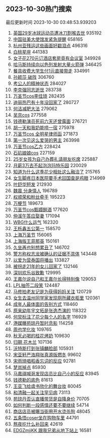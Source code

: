 ## 2023-10-30热门搜索 
最后更新时间 2023-10-30 03:48:53.939203 
1. [英国29岁冰球运动员遭冰刀割喉去世](https://s.weibo.com/weibo?q=%23%E8%8B%B1%E5%9B%BD29%E5%B2%81%E5%86%B0%E7%90%83%E8%BF%90%E5%8A%A8%E5%91%98%E9%81%AD%E5%86%B0%E5%88%80%E5%89%B2%E5%96%89%E5%8E%BB%E4%B8%96%23&t=31&band_rank=1&Refer=top) 935192
1. [中国驻美大使馆发紧急提醒](https://s.weibo.com/weibo?q=%23%E4%B8%AD%E5%9B%BD%E9%A9%BB%E7%BE%8E%E5%A4%A7%E4%BD%BF%E9%A6%86%E5%8F%91%E7%B4%A7%E6%80%A5%E6%8F%90%E9%86%92%23&t=31&band_rank=2&Refer=top) 658165
1. [杭州亚残运这些画面好戳泪点](https://s.weibo.com/weibo?q=%23%E6%9D%AD%E5%B7%9E%E4%BA%9A%E6%AE%8B%E8%BF%90%E8%BF%99%E4%BA%9B%E7%94%BB%E9%9D%A2%E5%A5%BD%E6%88%B3%E6%B3%AA%E7%82%B9%23&t=31&band_rank=3&Refer=top) 496316
1. [白桃星座](https://s.weibo.com/weibo?q=%E7%99%BD%E6%A1%83%E6%98%9F%E5%BA%A7&t=31&band_rank=4&Refer=top) 441383
1. [女子花270元订酒店套房竟有会议室](https://s.weibo.com/weibo?q=%23%E5%A5%B3%E5%AD%90%E8%8A%B1270%E5%85%83%E8%AE%A2%E9%85%92%E5%BA%97%E5%A5%97%E6%88%BF%E7%AB%9F%E6%9C%89%E4%BC%9A%E8%AE%AE%E5%AE%A4%23&t=31&band_rank=5&Refer=top) 349928
1. [哈马斯持续向以色列发射大量火箭弹](https://s.weibo.com/weibo?q=%23%E5%93%88%E9%A9%AC%E6%96%AF%E6%8C%81%E7%BB%AD%E5%90%91%E4%BB%A5%E8%89%B2%E5%88%97%E5%8F%91%E5%B0%84%E5%A4%A7%E9%87%8F%E7%81%AB%E7%AE%AD%E5%BC%B9%23&t=31&band_rank=6&Refer=top) 346425
1. [餐具收费大学生付1元直接带走](https://s.weibo.com/weibo?q=%23%E9%A4%90%E5%85%B7%E6%94%B6%E8%B4%B9%E5%A4%A7%E5%AD%A6%E7%94%9F%E4%BB%981%E5%85%83%E7%9B%B4%E6%8E%A5%E5%B8%A6%E8%B5%B0%23&t=31&band_rank=7&Refer=top) 334991
1. [孙颖莎 破阵](https://s.weibo.com/weibo?q=%E5%AD%99%E9%A2%96%E8%8E%8E%20%E7%A0%B4%E9%98%B5&t=31&band_rank=8&Refer=top) 306760
1. [考公人的精神状态](https://s.weibo.com/weibo?q=%E8%80%83%E5%85%AC%E4%BA%BA%E7%9A%84%E7%B2%BE%E7%A5%9E%E7%8A%B6%E6%80%81&t=31&band_rank=9&Refer=top) 284027
1. [李克强同志逝世](https://s.weibo.com/weibo?q=%23%E6%9D%8E%E5%85%8B%E5%BC%BA%E5%90%8C%E5%BF%97%E9%80%9D%E4%B8%96%23&t=31&band_rank=10&Refer=top) 283738
1. [万圣节cos李佳琦](https://s.weibo.com/weibo?q=%E4%B8%87%E5%9C%A3%E8%8A%82cos%E6%9D%8E%E4%BD%B3%E7%90%A6&t=31&band_rank=11&Refer=top) 282435
1. [迪丽热巴有十年没回家了](https://s.weibo.com/weibo?q=%23%E8%BF%AA%E4%B8%BD%E7%83%AD%E5%B7%B4%E6%9C%89%E5%8D%81%E5%B9%B4%E6%B2%A1%E5%9B%9E%E5%AE%B6%E4%BA%86%23&t=31&band_rank=12&Refer=top) 280727
1. [何洁减肥大法](https://s.weibo.com/weibo?q=%E4%BD%95%E6%B4%81%E5%87%8F%E8%82%A5%E5%A4%A7%E6%B3%95&t=31&band_rank=13&Refer=top) 279062
1. [吴京cos](https://s.weibo.com/weibo?q=%E5%90%B4%E4%BA%ACcos&t=31&band_rank=14&Refer=top) 277558
1. [钱德勒演员死前六天还曾露面](https://s.weibo.com/weibo?q=%23%E9%92%B1%E5%BE%B7%E5%8B%92%E6%BC%94%E5%91%98%E6%AD%BB%E5%89%8D%E5%85%AD%E5%A4%A9%E8%BF%98%E6%9B%BE%E9%9C%B2%E9%9D%A2%23&t=31&band_rank=15&Refer=top) 276721
1. [胡一天和我奶能唠一宿](https://s.weibo.com/weibo?q=%E8%83%A1%E4%B8%80%E5%A4%A9%E5%92%8C%E6%88%91%E5%A5%B6%E8%83%BD%E5%94%A0%E4%B8%80%E5%AE%BF&t=31&band_rank=16&Refer=top) 275978
1. [万圣节cos 全明星律师函](https://s.weibo.com/weibo?q=%E4%B8%87%E5%9C%A3%E8%8A%82cos%20%E5%85%A8%E6%98%8E%E6%98%9F%E5%BE%8B%E5%B8%88%E5%87%BD&t=31&band_rank=17&Refer=top) 271873
1. [第一次见这么爱哭的男主](https://s.weibo.com/weibo?q=%23%E7%AC%AC%E4%B8%80%E6%AC%A1%E8%A7%81%E8%BF%99%E4%B9%88%E7%88%B1%E5%93%AD%E7%9A%84%E7%94%B7%E4%B8%BB%23&t=31&band_rank=18&Refer=top) 263998
1. [万圣节cos乙方](https://s.weibo.com/weibo?q=%E4%B8%87%E5%9C%A3%E8%8A%82cos%E4%B9%99%E6%96%B9&t=31&band_rank=19&Refer=top) 228424
1. [石矶娘娘cos](https://s.weibo.com/weibo?q=%23%E7%9F%B3%E7%9F%B6%E5%A8%98%E5%A8%98cos%23&t=31&band_rank=20&Refer=top) 227159
1. [25岁女孩为自己办葬礼请朋友吃席](https://s.weibo.com/weibo?q=%2325%E5%B2%81%E5%A5%B3%E5%AD%A9%E4%B8%BA%E8%87%AA%E5%B7%B1%E5%8A%9E%E8%91%AC%E7%A4%BC%E8%AF%B7%E6%9C%8B%E5%8F%8B%E5%90%83%E5%B8%AD%23&t=31&band_rank=21&Refer=top) 225887
1. [月薪3万去不起泡泡玛特乐园](https://s.weibo.com/weibo?q=%23%E6%9C%88%E8%96%AA3%E4%B8%87%E5%8E%BB%E4%B8%8D%E8%B5%B7%E6%B3%A1%E6%B3%A1%E7%8E%9B%E7%89%B9%E4%B9%90%E5%9B%AD%23&t=31&band_rank=22&Refer=top) 220029
1. [知道为什么这季花少相处这么融洽了](https://s.weibo.com/weibo?q=%23%E7%9F%A5%E9%81%93%E4%B8%BA%E4%BB%80%E4%B9%88%E8%BF%99%E5%AD%A3%E8%8A%B1%E5%B0%91%E7%9B%B8%E5%A4%84%E8%BF%99%E4%B9%88%E8%9E%8D%E6%B4%BD%E4%BA%86%23&t=31&band_rank=25&Refer=top) 215765
1. [女生脚疼日本医院要手术回国查是鸡眼](https://s.weibo.com/weibo?q=%23%E5%A5%B3%E7%94%9F%E8%84%9A%E7%96%BC%E6%97%A5%E6%9C%AC%E5%8C%BB%E9%99%A2%E8%A6%81%E6%89%8B%E6%9C%AF%E5%9B%9E%E5%9B%BD%E6%9F%A5%E6%98%AF%E9%B8%A1%E7%9C%BC%23&t=31&band_rank=23&Refer=top) 214969
1. [叶舒华短发](https://s.weibo.com/weibo?q=%23%E5%8F%B6%E8%88%92%E5%8D%8E%E7%9F%AD%E5%8F%91%23&t=31&band_rank=24&Refer=top) 212930
1. [魏晨 分身情人](https://s.weibo.com/weibo?q=%E9%AD%8F%E6%99%A8%20%E5%88%86%E8%BA%AB%E6%83%85%E4%BA%BA&t=31&band_rank=26&Refer=top) 196789
1. [权顺荣和粉丝牵手](https://s.weibo.com/weibo?q=%23%E6%9D%83%E9%A1%BA%E8%8D%A3%E5%92%8C%E7%B2%89%E4%B8%9D%E7%89%B5%E6%89%8B%23&t=31&band_rank=27&Refer=top) 195223
1. [万梗节](https://s.weibo.com/weibo?q=%E4%B8%87%E6%A2%97%E8%8A%82&t=31&band_rank=38&Refer=top) 189673
1. [万圣节cos甄嬛醉酒](https://s.weibo.com/weibo?q=%23%E4%B8%87%E5%9C%A3%E8%8A%82cos%E7%94%84%E5%AC%9B%E9%86%89%E9%85%92%23&t=31&band_rank=28&Refer=top) 177620
1. [仲溪午答应娶妻](https://s.weibo.com/weibo?q=%23%E4%BB%B2%E6%BA%AA%E5%8D%88%E7%AD%94%E5%BA%94%E5%A8%B6%E5%A6%BB%23&t=31&band_rank=29&Refer=top) 171094
1. [WBG什么运气](https://s.weibo.com/weibo?q=WBG%E4%BB%80%E4%B9%88%E8%BF%90%E6%B0%94&t=31&band_rank=30&Refer=top) 162320
1. [王栎鑫五公第一](https://s.weibo.com/weibo?q=%23%E7%8E%8B%E6%A0%8E%E9%91%AB%E4%BA%94%E5%85%AC%E7%AC%AC%E4%B8%80%23&t=31&band_rank=31&Refer=top) 158570
1. [上海万圣节](https://s.weibo.com/weibo?q=%E4%B8%8A%E6%B5%B7%E4%B8%87%E5%9C%A3%E8%8A%82&t=31&band_rank=32&Refer=top) 156065
1. [上海版王菲那英](https://s.weibo.com/weibo?q=%E4%B8%8A%E6%B5%B7%E7%89%88%E7%8E%8B%E8%8F%B2%E9%82%A3%E8%8B%B1&t=31&band_rank=33&Refer=top) 150161
1. [久坐再也别想累丑了](https://s.weibo.com/weibo?q=%E4%B9%85%E5%9D%90%E5%86%8D%E4%B9%9F%E5%88%AB%E6%83%B3%E7%B4%AF%E4%B8%91%E4%BA%86&t=31&band_rank=34&Refer=top) 146702
1. [警方称权志龙被确认的证据不具体](https://s.weibo.com/weibo?q=%23%E8%AD%A6%E6%96%B9%E7%A7%B0%E6%9D%83%E5%BF%97%E9%BE%99%E8%A2%AB%E7%A1%AE%E8%AE%A4%E7%9A%84%E8%AF%81%E6%8D%AE%E4%B8%8D%E5%85%B7%E4%BD%93%23&t=31&band_rank=35&Refer=top) 143448
1. [以爱为营泰国将播出](https://s.weibo.com/weibo?q=%23%E4%BB%A5%E7%88%B1%E4%B8%BA%E8%90%A5%E6%B3%B0%E5%9B%BD%E5%B0%86%E6%92%AD%E5%87%BA%23&t=31&band_rank=32&Refer=top) 133827
1. [被拐走21年的女儿回家了](https://s.weibo.com/weibo?q=%23%E8%A2%AB%E6%8B%90%E8%B5%B021%E5%B9%B4%E7%9A%84%E5%A5%B3%E5%84%BF%E5%9B%9E%E5%AE%B6%E4%BA%86%23&t=31&band_rank=36&Refer=top) 132146
1. [深圳欢乐谷致歉](https://s.weibo.com/weibo?q=%23%E6%B7%B1%E5%9C%B3%E6%AC%A2%E4%B9%90%E8%B0%B7%E8%87%B4%E6%AD%89%23&t=31&band_rank=47&Refer=top) 129995
1. [王嘉尔说自己和王嘉尔长得特别像](https://s.weibo.com/weibo?q=%23%E7%8E%8B%E5%98%89%E5%B0%94%E8%AF%B4%E8%87%AA%E5%B7%B1%E5%92%8C%E7%8E%8B%E5%98%89%E5%B0%94%E9%95%BF%E5%BE%97%E7%89%B9%E5%88%AB%E5%83%8F%23&t=31&band_rank=37&Refer=top) 129053
1. [LPL抽签二段笑](https://s.weibo.com/weibo?q=%23LPL%E6%8A%BD%E7%AD%BE%E4%BA%8C%E6%AE%B5%E7%AC%91%23&t=31&band_rank=39&Refer=top) 124487
1. [马修拍老友记是为获得妈妈关注](https://s.weibo.com/weibo?q=%23%E9%A9%AC%E4%BF%AE%E6%8B%8D%E8%80%81%E5%8F%8B%E8%AE%B0%E6%98%AF%E4%B8%BA%E8%8E%B7%E5%BE%97%E5%A6%88%E5%A6%88%E5%85%B3%E6%B3%A8%23&t=31&band_rank=40&Refer=top) 120729
1. [女生去温州同学家发现厕所藏衣柜里](https://s.weibo.com/weibo?q=%23%E5%A5%B3%E7%94%9F%E5%8E%BB%E6%B8%A9%E5%B7%9E%E5%90%8C%E5%AD%A6%E5%AE%B6%E5%8F%91%E7%8E%B0%E5%8E%95%E6%89%80%E8%97%8F%E8%A1%A3%E6%9F%9C%E9%87%8C%23&t=31&band_rank=41&Refer=top) 120361
1. [成年人最体面的告别方式](https://s.weibo.com/weibo?q=%E6%88%90%E5%B9%B4%E4%BA%BA%E6%9C%80%E4%BD%93%E9%9D%A2%E7%9A%84%E5%91%8A%E5%88%AB%E6%96%B9%E5%BC%8F&t=31&band_rank=44&Refer=top) 118460
1. [原来幼年宇文拓是张逸杰演的](https://s.weibo.com/weibo?q=%23%E5%8E%9F%E6%9D%A5%E5%B9%BC%E5%B9%B4%E5%AE%87%E6%96%87%E6%8B%93%E6%98%AF%E5%BC%A0%E9%80%B8%E6%9D%B0%E6%BC%94%E7%9A%84%23&t=31&band_rank=43&Refer=top) 118322
1. [何炅标注了花少每个人的名字](https://s.weibo.com/weibo?q=%23%E4%BD%95%E7%82%85%E6%A0%87%E6%B3%A8%E4%BA%86%E8%8A%B1%E5%B0%91%E6%AF%8F%E4%B8%AA%E4%BA%BA%E7%9A%84%E5%90%8D%E5%AD%97%23&t=31&band_rank=42&Refer=top) 116929
1. [港媒曝苑琼丹暂时息影](https://s.weibo.com/weibo?q=%23%E6%B8%AF%E5%AA%92%E6%9B%9D%E8%8B%91%E7%90%BC%E4%B8%B9%E6%9A%82%E6%97%B6%E6%81%AF%E5%BD%B1%23&t=31&band_rank=44&Refer=top) 114258
1. [周也学化妆](https://s.weibo.com/weibo?q=%E5%91%A8%E4%B9%9F%E5%AD%A6%E5%8C%96%E5%A6%86&t=31&band_rank=45&Refer=top) 109765
1. [秋天必喝的桂花烤奶](https://s.weibo.com/weibo?q=%23%E7%A7%8B%E5%A4%A9%E5%BF%85%E5%96%9D%E7%9A%84%E6%A1%82%E8%8A%B1%E7%83%A4%E5%A5%B6%23&t=31&band_rank=46&Refer=top) 109630
1. [归期 花木兰](https://s.weibo.com/weibo?q=%E5%BD%92%E6%9C%9F%20%E8%8A%B1%E6%9C%A8%E5%85%B0&t=31&band_rank=47&Refer=top) 107136
1. [沃特斯打到张镇麟脸部](https://s.weibo.com/weibo?q=%23%E6%B2%83%E7%89%B9%E6%96%AF%E6%89%93%E5%88%B0%E5%BC%A0%E9%95%87%E9%BA%9F%E8%84%B8%E9%83%A8%23&t=31&band_rank=48&Refer=top) 105931
1. [宋亚轩严浩翔张真源版燃冬](https://s.weibo.com/weibo?q=%23%E5%AE%8B%E4%BA%9A%E8%BD%A9%E4%B8%A5%E6%B5%A9%E7%BF%94%E5%BC%A0%E7%9C%9F%E6%BA%90%E7%89%88%E7%87%83%E5%86%AC%23&t=31&band_rank=49&Refer=top) 99602
1. [宋雨琦唱稻香忘词的反应](https://s.weibo.com/weibo?q=%23%E5%AE%8B%E9%9B%A8%E7%90%A6%E5%94%B1%E7%A8%BB%E9%A6%99%E5%BF%98%E8%AF%8D%E7%9A%84%E5%8F%8D%E5%BA%94%23&t=31&band_rank=50&Refer=top) 92781
1. [梦岚掉点](https://s.weibo.com/weibo?q=%E6%A2%A6%E5%B2%9A%E6%8E%89%E7%82%B9&t=31&band_rank=50&Refer=top) 85930
1. [马嘉祺喊哥发现店员比自己小的反应](https://s.weibo.com/weibo?q=%23%E9%A9%AC%E5%98%89%E7%A5%BA%E5%96%8A%E5%93%A5%E5%8F%91%E7%8E%B0%E5%BA%97%E5%91%98%E6%AF%94%E8%87%AA%E5%B7%B1%E5%B0%8F%E7%9A%84%E5%8F%8D%E5%BA%94%23&t=31&band_rank=46&Refer=top) 83945
1. [钱德勒的底色](https://s.weibo.com/weibo?q=%E9%92%B1%E5%BE%B7%E5%8B%92%E7%9A%84%E5%BA%95%E8%89%B2&t=31&band_rank=47&Refer=top) 81613
1. [王亚飞给虞书欣化的舞台妆](https://s.weibo.com/weibo?q=%23%E7%8E%8B%E4%BA%9A%E9%A3%9E%E7%BB%99%E8%99%9E%E4%B9%A6%E6%AC%A3%E5%8C%96%E7%9A%84%E8%88%9E%E5%8F%B0%E5%A6%86%23&t=31&band_rank=48&Refer=top) 80045
1. [和清融一起关注罕见病](https://s.weibo.com/weibo?q=%E5%92%8C%E6%B8%85%E8%9E%8D%E4%B8%80%E8%B5%B7%E5%85%B3%E6%B3%A8%E7%BD%95%E8%A7%81%E7%97%85&t=31&band_rank=37&Refer=top) 73113
1. [苑琼丹否认直播带货是自降身价](https://s.weibo.com/weibo?q=%23%E8%8B%91%E7%90%BC%E4%B8%B9%E5%90%A6%E8%AE%A4%E7%9B%B4%E6%92%AD%E5%B8%A6%E8%B4%A7%E6%98%AF%E8%87%AA%E9%99%8D%E8%BA%AB%E4%BB%B7%23&t=31&band_rank=47&Refer=top) 70705
1. [如何判断一段感情还要不要继续](https://s.weibo.com/weibo?q=%E5%A6%82%E4%BD%95%E5%88%A4%E6%96%AD%E4%B8%80%E6%AE%B5%E6%84%9F%E6%83%85%E8%BF%98%E8%A6%81%E4%B8%8D%E8%A6%81%E7%BB%A7%E7%BB%AD&t=31&band_rank=43&Refer=top) 54714
1. [商店店员被曝当街用开水烫杀狗](https://s.weibo.com/weibo?q=%23%E5%95%86%E5%BA%97%E5%BA%97%E5%91%98%E8%A2%AB%E6%9B%9D%E5%BD%93%E8%A1%97%E7%94%A8%E5%BC%80%E6%B0%B4%E7%83%AB%E6%9D%80%E7%8B%97%23&t=31&band_rank=49&Refer=top) 48045
1. [五条悟coser坐在购物车里](https://s.weibo.com/weibo?q=%E4%BA%94%E6%9D%A1%E6%82%9Fcoser%E5%9D%90%E5%9C%A8%E8%B4%AD%E7%89%A9%E8%BD%A6%E9%87%8C&t=31&band_rank=41&Refer=top) 44791
1. [熬夜吃什么补回来](https://s.weibo.com/weibo?q=%E7%86%AC%E5%A4%9C%E5%90%83%E4%BB%80%E4%B9%88%E8%A1%A5%E5%9B%9E%E6%9D%A5&t=31&band_rank=46&Refer=top) 42619
1. [EDGZmjjKK 跟我兄弟从地下站上](https://s.weibo.com/weibo?q=EDGZmjjKK%20%E8%B7%9F%E6%88%91%E5%85%84%E5%BC%9F%E4%BB%8E%E5%9C%B0%E4%B8%8B%E7%AB%99%E4%B8%8A&t=31&band_rank=46&Refer=top) 16581
